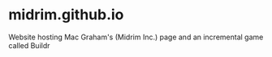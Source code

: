 # midrim.github.io
Website hosting Mac Graham's (Midrim Inc.) page and an incremental game called Buildr
